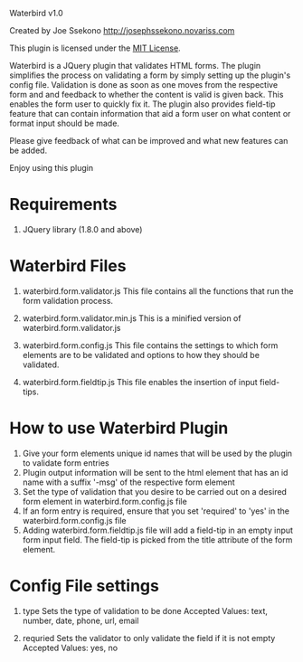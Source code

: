 Waterbird v1.0

Created by Joe Ssekono
http://josephssekono.novariss.com

This plugin is licensed under the [MIT License](LICENSE.txt).

Waterbird is a JQuery plugin that validates HTML forms. The plugin simplifies
the process on validating a form by simply setting up the plugin's config file.
Validation is done as soon as one moves from the respective form and and feedback
to whether the content is valid is given back. This enables the form user to
quickly fix it. The plugin also provides field-tip feature that can contain
information that aid a form user on what content or format input should be made.

Please give feedback of what can be improved and what new features can be added.

Enjoy using this plugin


Requirements
============
1. JQuery library (1.8.0 and above)


Waterbird Files
===============
1. waterbird.form.validator.js
   This file contains all the functions that run the form validation process.
   
2. waterbird.form.validator.min.js
   This is a minified version of waterbird.form.validator.js 
   
3. waterbird.form.config.js
   This file contains the settings to which form elements are to be validated
   and options to how they should be validated.

4. waterbird.form.fieldtip.js
   This file enables the insertion of input field-tips.


How to use Waterbird Plugin
===========================
1. Give your form elements unique id names that will be used by the plugin to
   validate form entries
2. Plugin output information will be sent to the html element that has an id 
   name with a suffix '-msg' of the respective form element
3. Set the type of validation that you desire to be carried out on a desired 
   form element in waterbird.form.config.js file
4. If an form entry is required, ensure that you set 'required' to 'yes' in the
   waterbird.form.config.js file
5. Adding waterbird.form.fieldtip.js file will add a field-tip in an empty 
   input form input field. The field-tip is picked from the title attribute of
   the form element.
   
Config File settings
====================
1. type
   Sets the type of validation to be done
        Accepted Values: text, number, date, phone, url, email

2. requried
   Sets the validator to only validate the field if it is not empty
        Accepted Values: yes, no
